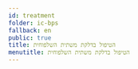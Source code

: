```yaml
---
id: treatment
folder: ic-bps
fallback: en
public: true
title: הטיפול בדלקת משתית השלפוחית
menutitle: הטיפול בדלקת משתית השלפוחית
---
```

